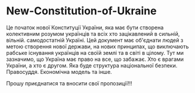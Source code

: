 # New-Constitution-of-Ukraine

Це початок нової Конституції України, яка має бути створена колективним розумом українців та всіх хто зацікавлений в сильній, вільній. самодостатній Україні. Цей документ має об'єднати людей з метою створення нової держави, на нових принципах, що виключають рабське існування українців на своїй землі та в світі в цілому. Тут ми зазначимо, що Україна має право на все, що забажає. Хто є врагами України, а хто є другом. Яка буде структура національної безпеки. Правосуддя. Економічна модель та інше.

Прошу приєднатися та вносити свої пропозиції!!!
